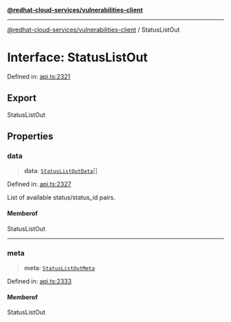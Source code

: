 [**@redhat-cloud-services/vulnerabilities-client**](../README.md)

***

[@redhat-cloud-services/vulnerabilities-client](../globals.md) / StatusListOut

# Interface: StatusListOut

Defined in: [api.ts:2321](https://github.com/charlesmulder/javascript-clients/blob/main/packages/vulnerabilities/git-api/api.ts#L2321)

## Export

StatusListOut

## Properties

### data

> **data**: [`StatusListOutData`](StatusListOutData.md)[]

Defined in: [api.ts:2327](https://github.com/charlesmulder/javascript-clients/blob/main/packages/vulnerabilities/git-api/api.ts#L2327)

List of available status/status_id pairs.

#### Memberof

StatusListOut

***

### meta

> **meta**: [`StatusListOutMeta`](StatusListOutMeta.md)

Defined in: [api.ts:2333](https://github.com/charlesmulder/javascript-clients/blob/main/packages/vulnerabilities/git-api/api.ts#L2333)

#### Memberof

StatusListOut
